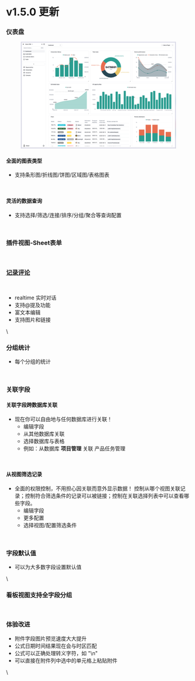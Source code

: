 # v1.5.0 更新

### 仪表盘

<figure><img src="../.gitbook/assets/dashboard-1.png" alt=""><figcaption></figcaption></figure>

#### 全面的图表类型

* 支持条形图/折线图/饼图/区域图/表格图表

<figure><img src="https://drinktea.feishu.cn/space/api/box/stream/download/asynccode/?code=MTQxMmU4MWRjMjQ2ZTYzZmExOTBmMjgyMzE5NWM0ODlfbW9GUUVsVUp2WjcyQzVySUNKcUc4Tk9zZjl3bXdMTVNfVG9rZW46RnNSamI2UVV5b3dTZWN4Y0NDaWNscU95bnRiXzE3MzA1NzEyODM6MTczMDU3NDg4M19WNA" alt="" width="375"><figcaption></figcaption></figure>

#### 灵活的数据查询

* 支持选择/筛选/连接/排序/分组/聚合等查询配置

<figure><img src="https://drinktea.feishu.cn/space/api/box/stream/download/asynccode/?code=ZjQ3Njc2NTExNzE0NDM5MzdmZjg5YjAxOTZlYzcwYjJfWFFIRXNVRExmY3JrSHVqcmtSR2NUTzc5OWx4SkJLNWZfVG9rZW46V2ZqU2JuSUpGb0ttSW14dWpHSGNRQjlZbm1kXzE3MzA1NzEyODM6MTczMDU3NDg4M19WNA" alt=""><figcaption></figcaption></figure>

### 插件视图-Sheet表单

<figure><img src="https://drinktea.feishu.cn/space/api/box/stream/download/asynccode/?code=MDZiMDY4NDQ5ZmMxYjZjYmE5M2ZhZTIwYjYyMDMwMDBfMUkzb3dWMmFCdTVEUk5jWjNUQ1lWSGM5QnYwTUo3aW9fVG9rZW46VDN2N2JrM2t1b3RFYW94U3l5R2NkTXBpblBmXzE3MzA1NzEyODM6MTczMDU3NDg4M19WNA" alt="" width="563"><figcaption></figcaption></figure>

### [记录评论](https://help.teable.cn/ji-ben-gong-neng/ji-lu/ping-lun#zhu-yao-te-dian)

<figure><img src="https://drinktea.feishu.cn/space/api/box/stream/download/asynccode/?code=MTIwZmZjNDIxNzI4NDExOTAwNTZiZjVmZDc4OWY2NDJfaWRFMTRCNHVkeVlxNGVkTXlGQ3JQb1BQTmZlNmV0QjFfVG9rZW46T1BwamJpUUpLb1c1bWZ4cFhTQ2M4eEF2bkRnXzE3MzA1NzEyODM6MTczMDU3NDg4M19WNA" alt=""><figcaption></figcaption></figure>

* realtime 实时对话
* 支持@提及功能
* 富文本编辑
* 支持图片和链接

\


### 分组统计

* 每个分组的统计

<figure><img src="https://drinktea.feishu.cn/space/api/box/stream/download/asynccode/?code=NTExZDFiMTkwZWJiZWU2NzgyZWI2NGNmM2MzZWQzYTdfRGF0Wk9uMENEanU3VUM3RjdoTkZ2UjFoMXRSY0VaTzlfVG9rZW46RG1hRWJUY0FGb095aDJ4eUpmM2NYTlZrbnNkXzE3MzA1NzEyODM6MTczMDU3NDg4M19WNA" alt=""><figcaption></figcaption></figure>

### 关联字段

#### 关联字段跨数据库关联

* 现在你可以自由地与任何数据库进行关联！
  * 编辑字段
  * 从其他数据库关联
  * 选择数据库与表格
  * &#x20; 例如：从数据库 **项目管理** 关联 产品任务管理

<figure><img src="https://drinktea.feishu.cn/space/api/box/stream/download/asynccode/?code=ZWNlMmRmNDA5OTI2YmMxNmQ2NDQ0NDZjZTlmYWJmNzhfMDlqSlUxUFVOUVJtR0xQcUR6VDlnNDZCVzZHMmJ4ZzRfVG9rZW46RG9ySWJSYXBvb1JUQWd4T2hSeGN2bWdObnpmXzE3MzA1NzEyODM6MTczMDU3NDg4M19WNA" alt="" width="375"><figcaption></figcaption></figure>

#### 从视图筛选记录

* 全面的权限控制，不用担心因关联而意外显示数据！ 控制从哪个视图关联记录；控制符合筛选条件的记录可以被链接；控制在关联选择列表中可以查看哪些字段。
  * 编辑字段
  * 更多配置
  * 选择视图/配置筛选条件

<figure><img src="https://drinktea.feishu.cn/space/api/box/stream/download/asynccode/?code=OTAwYTBjMDI1NWQ1N2I3NWYyMGNhZTYxOGQ3ZjRjZDdfenN3TUNpOXd5OWlURUNsbGZFU1dvRmRZbFFoa2tWRkhfVG9rZW46SnFBUWJhN25zb3JzbW14aE1zcmN0ejNubjBlXzE3MzA1NzEyODM6MTczMDU3NDg4M19WNA" alt="" width="375"><figcaption></figcaption></figure>

### 字段默认值

* 可以为大多数字段设置默认值

\


### 看板视图支持全字段分组

<figure><img src="https://drinktea.feishu.cn/space/api/box/stream/download/asynccode/?code=NTYwNTNiNDgxZjZjYzMwZjBjMDZiMWIzYzcxZjI2YTFfVktIQ2h6Y3M1azhqNGpGdlBwZThpV1Y1TEJvTkhTU0VfVG9rZW46RFlrWGJNTXpGb2hJcHB4ZmVXcWNQQTMwbjZlXzE3MzA1NzEyODM6MTczMDU3NDg4M19WNA" alt="" width="563"><figcaption></figcaption></figure>

### 体验改进

* 附件字段图片预览速度大大提升
* 公式日期时间结果现在会与时区匹配
* 公式可以正确处理转义字符，如 "\n"
* 可以直接在附件列中选中的单元格上粘贴附件

\

